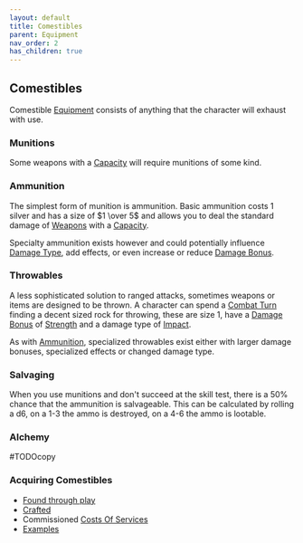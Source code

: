 ```yaml
---
layout: default
title: Comestibles
parent: Equipment
nav_order: 2
has_children: true
---
```

## Comestibles
Comestible [Equipment](Equipment) consists of anything that the character will exhaust with use.

### Munitions
Some weapons with a [Capacity](Terminology#Capacity) will require munitions of some kind. 

### Ammunition
The simplest form of munition is ammunition. Basic ammunition costs 1 silver and has a size of $1 \over 5$ and allows you to deal the standard damage of [Weapons](Weapons) with a [Capacity](Terminology#Capacity).

Specialty ammunition exists however and could potentially influence [Damage Type](Weapons#Damage%20Type), add effects, or even increase or reduce [Damage Bonus](Weapons#Damage%20Bonus).

### Throwables
A less sophisticated solution to ranged attacks, sometimes weapons or items are designed to be thrown. A character can spend a [Combat Turn](Terminology#Combat%20Turn) finding a decent sized rock for throwing, these are size 1, have a [Damage Bonus](Weapons#Damage%20Bonus) of [Strength](Strength) and a damage type of [Impact](Injury#Impact).

As with [Ammunition](#Ammunition), specialized throwables exist either with larger damage bonuses, specialized effects or changed damage type.

### Salvaging
When you use munitions and don't succeed at the skill test, there is a 50% chance that the ammunition is salvageable. This can be calculated by rolling a d6, on a 1-3 the ammo is destroyed, on a 4-6 the ammo is lootable.

### Alchemy
#TODOcopy 

### Acquiring Comestibles
* [Found through play](Equipment#Looting)
* [Crafted](Designing-Comestibles)
* Commissioned [Costs Of Services](Services#Costs%20Of%20Services)
* [Examples](Example-Comestibles)

